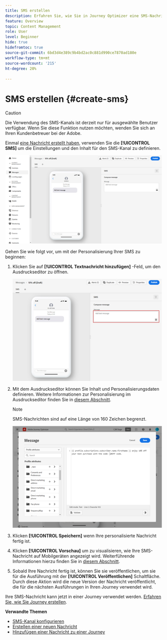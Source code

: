 ```yaml
---
title: SMS erstellen
description: Erfahren Sie, wie Sie in Journey Optimizer eine SMS-Nachricht erstellen
feature: Overview
topic: Content Management
role: User
level: Beginner
hide: true
hidefromtoc: true
source-git-commit: 6bd3d4e389c9b4bd2ac0c881d990ce7870ad180e
workflow-type: tm+mt
source-wordcount: '215'
ht-degree: 20%

---
```


# SMS erstellen {#create-sms}

>[!CAUTION]
>
> Die Verwendung des SMS-Kanals ist derzeit nur für ausgewählte Benutzer verfügbar. Wenn Sie diese Funktion nutzen möchten, wenden Sie sich an Ihren Kundenbetreuer bei der Adobe.

Einmal [eine Nachricht erstellt haben](create-message.md), verwenden Sie die **[!UICONTROL SMS]** um die Einstellungen und den Inhalt für den SMS-Kanal zu definieren.

![](assets/sms_1.png)

Gehen Sie wie folgt vor, um mit der Personalisierung Ihrer SMS zu beginnen:

1. Klicken Sie auf **[!UICONTROL Textnachricht hinzufügen]** -Feld, um den Ausdruckseditor zu öffnen.

   ![](assets/sms_3.png)

1. Mit dem Ausdruckseditor können Sie Inhalt und Personalisierungsdaten definieren. Weitere Informationen zur Personalisierung im Ausdruckseditor finden Sie in [diesem Abschnitt](personalization/personalize.md).

   >[!NOTE]
   >
   > SMS-Nachrichten sind auf eine Länge von 160 Zeichen begrenzt.

   ![](assets/sms_2.png)

1. Klicken **[!UICONTROL Speichern]** wenn Ihre personalisierte Nachricht fertig ist.

1. Klicken **[!UICONTROL Vorschau]** um zu visualisieren, wie Ihre SMS-Nachricht auf Mobilgeräten angezeigt wird. Weiterführende Informationen hierzu finden Sie in [diesem Abschnitt](preview.md).

1. Sobald Ihre Nachricht fertig ist, können Sie sie veröffentlichen, um sie für die Ausführung mit der **[!UICONTROL Veröffentlichen]** Schaltfläche. Durch diese Aktion wird die neue Version der Nachricht veröffentlicht, die für die nächsten Ausführungen in Ihren Journey verwendet wird.

Ihre SMS-Nachricht kann jetzt in einer Journey verwendet werden. [Erfahren Sie, wie Sie Journey erstellen](building-journeys/journey-gs.md).

**Verwandte Themen**

* [SMS-Kanal konfigurieren](configuration/sms-configuration.md)
* [Erstellen einer neuen Nachricht](create-message.md)
* [Hinzufügen einer Nachricht zu einer Journey](building-journeys/journeys-message.md)
